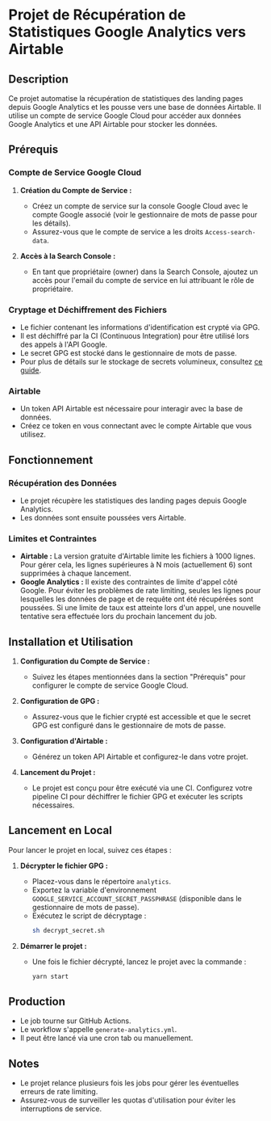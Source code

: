 # Projet de Récupération de Statistiques Google Analytics vers Airtable

## Description

Ce projet automatise la récupération de statistiques des landing pages depuis Google Analytics et les pousse vers une base de données Airtable. Il utilise un compte de service Google Cloud pour accéder aux données Google Analytics et une API Airtable pour stocker les données.

## Prérequis

### Compte de Service Google Cloud

1. **Création du Compte de Service :**
    - Créez un compte de service sur la console Google Cloud avec le compte Google associé (voir le gestionnaire de mots de passe pour les détails).
    - Assurez-vous que le compte de service a les droits `Access-search-data`.

2. **Accès à la Search Console :**
    - En tant que propriétaire (owner) dans la Search Console, ajoutez un accès pour l'email du compte de service en lui attribuant le rôle de propriétaire.

### Cryptage et Déchiffrement des Fichiers

- Le fichier contenant les informations d'identification est crypté via GPG.
- Il est déchiffré par la CI (Continuous Integration) pour être utilisé lors des appels à l'API Google.
- Le secret GPG est stocké dans le gestionnaire de mots de passe.
- Pour plus de détails sur le stockage de secrets volumineux, consultez [ce guide](https://docs.github.com/fr/actions/security-guides/using-secrets-in-github-actions#storing-large-secrets).

### Airtable

- Un token API Airtable est nécessaire pour interagir avec la base de données.
- Créez ce token en vous connectant avec le compte Airtable que vous utilisez.

## Fonctionnement

### Récupération des Données

- Le projet récupère les statistiques des landing pages depuis Google Analytics.
- Les données sont ensuite poussées vers Airtable.

### Limites et Contraintes

- **Airtable :** La version gratuite d'Airtable limite les fichiers à 1000 lignes. Pour gérer cela, les lignes supérieures à N mois (actuellement 6) sont supprimées à chaque lancement.
- **Google Analytics :** Il existe des contraintes de limite d'appel côté Google. Pour éviter les problèmes de rate limiting, seules les lignes pour lesquelles les données de page et de requête ont été récupérées sont poussées. Si une limite de taux est atteinte lors d'un appel, une nouvelle tentative sera effectuée lors du prochain lancement du job.

## Installation et Utilisation

1. **Configuration du Compte de Service :**
    - Suivez les étapes mentionnées dans la section "Prérequis" pour configurer le compte de service Google Cloud.

2. **Configuration de GPG :**
    - Assurez-vous que le fichier crypté est accessible et que le secret GPG est configuré dans le gestionnaire de mots de passe.

3. **Configuration d'Airtable :**
    - Générez un token API Airtable et configurez-le dans votre projet.

4. **Lancement du Projet :**
    - Le projet est conçu pour être exécuté via une CI. Configurez votre pipeline CI pour déchiffrer le fichier GPG et exécuter les scripts nécessaires.

## Lancement en Local

Pour lancer le projet en local, suivez ces étapes :

1. **Décrypter le fichier GPG :**
    - Placez-vous dans le répertoire `analytics`.
    - Exportez la variable d'environnement `GOOGLE_SERVICE_ACCOUNT_SECRET_PASSPHRASE` (disponible dans le gestionnaire de mots de passe).
    - Exécutez le script de décryptage :
      ```bash
      sh decrypt_secret.sh
      ```

2. **Démarrer le projet :**
    - Une fois le fichier décrypté, lancez le projet avec la commande :
      ```bash
      yarn start
      ```

## Production

- Le job tourne sur GitHub Actions.
- Le workflow s'appelle `generate-analytics.yml`.
- Il peut être lancé via une cron tab ou manuellement.

## Notes

- Le projet relance plusieurs fois les jobs pour gérer les éventuelles erreurs de rate limiting.
- Assurez-vous de surveiller les quotas d'utilisation pour éviter les interruptions de service.

